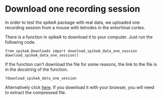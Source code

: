 # Download one recording session

In order to test the spikeA package with real data, we uploaded one recording session from a mouse with tetrodes in the entorhinal cortex.

There is a function in spikeA to download it to your computer. Just run the following code.

```
from spikeA.Downloads import download_spikeA_data_one_session
download_spikeA_data_one_session()
```

If the function can't download the file for some reasons, the link to the file is in the docstring of the function.

```
?download_spikeA_data_one_session
```

Alternatively click [here](https://drive.google.com/file/d/1xq3wx-k8hv7oLKQqcjoiXxn7aWhwS_6B/view?usp=sharing). If you download it with your browser, you will need to extract the compressed file.

